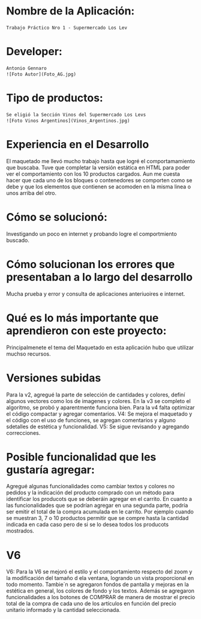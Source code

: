 # Nombre de la Aplicación:
    Trabajo Práctico Nro 1 - Supermercado Los Lev

# Developer: 
    Antonio Gennaro
    ![Foto Autor](Foto_AG.jpg)

# Tipo de productos:
    Se eligió la Sección Vinos del Supermercado Los Levs
    ![Foto Vinos Argentinos](Vinos_Argentinos.jpg)

# Experiencia en el Desarrollo
El maquetado me llevó mucho trabajo hasta que logré el comportamamiento que buscaba.
Tuve que completar la versión estática en HTML para poder ver el comportamiento con los 10 productos cargados.
Aun me cuesta hacer que cada uno de los bloques o contenedores se comporten como se debe y que los elementos 
que contienen se acomoden en la misma linea o unos arriba del otro.
# Cómo se solucionó:
Investigando un poco en internet y probando logre el comportmiento buscado.

# Cómo solucionan los errores que presentaban a lo largo del desarrollo
Mucha prueba y error y consulta de aplicaciones anteriuoires e internet.

# Qué es lo más importante que aprendieron con este proyecto:
Principalmenete el tema del Maquetado en esta aplicación hubo que utilizar muchso recursos. 

# Versiones subidas
Para la v2, agregué la parte de selección de cantidades y colores, definí algunos vectores como los de imagenes y colores.
En la v3 se completo el algoritmo, se probó y aparentmente funciona bien.
Para la v4 falta optimizar el código compactar y agregar comentarios.
V4: Se mejora el maquetado y el código con el uso de funciones, se agregan comentarios y alguno sdetalles de estética y funcionalidad.
V5: Se sigue revisando y agregando correcciones.

# Posible funcionalidad que les gustaría agregar:
Agregué algunas funcionalidades como cambiar textos y colores no pedidos y la indicación del producto comprado con un método para identificar los producots que se deberáin agregar en el carrito.
En cuanto a las funcionalidades que se podrían agregar en una segunda parte, podría ser emitir el total de la compra acumulada en le carrito. Por ejemplo cuando se muestran 3, 7 o 10 productos permitir que se compre hasta la cantidad indicada en cada caso pero de si se lo desea todos los producots mostrados.  
# V6
V6: Para la V6 se mejoró el estilo y el comportamiento respecto del zoom y la modificación del tamaño d ela ventana, logrando un vista proporcional en todo momento.
Tambie´n se agregaron fondos de pantalla y mejoras en la estética en general, los colores de fondo y los textos. 
Además se agregaron funcionalidades a los botones de COMPRAR de manera de mostrar el precio total de la compra de cada uno de los artículos en función del precio unitario informado y la cantidad seleccionada. 